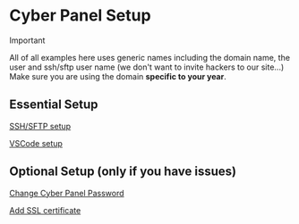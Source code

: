 # Cyber Panel Setup

> [!Important]
> All of all examples here uses generic names including the domain name, the user and ssh/sftp user name (we don't want to invite hackers to our site...)
> Make sure you are using the domain **specific to your year**.

## Essential Setup

[SSH/SFTP setup](notes/sftp-setup.md)

[VSCode setup](notes/vscode.md)

## Optional Setup (only if you have issues)

[Change Cyber Panel Password](notes/cyberpanel-password.md)

[Add SSL certificate](notes/ssl-issue.md)